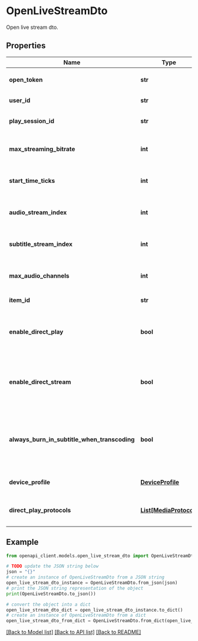 # OpenLiveStreamDto

Open live stream dto.

## Properties

Name | Type | Description | Notes
------------ | ------------- | ------------- | -------------
**open_token** | **str** | Gets or sets the open token. | [optional] 
**user_id** | **str** | Gets or sets the user id. | [optional] 
**play_session_id** | **str** | Gets or sets the play session id. | [optional] 
**max_streaming_bitrate** | **int** | Gets or sets the max streaming bitrate. | [optional] 
**start_time_ticks** | **int** | Gets or sets the start time in ticks. | [optional] 
**audio_stream_index** | **int** | Gets or sets the audio stream index. | [optional] 
**subtitle_stream_index** | **int** | Gets or sets the subtitle stream index. | [optional] 
**max_audio_channels** | **int** | Gets or sets the max audio channels. | [optional] 
**item_id** | **str** | Gets or sets the item id. | [optional] 
**enable_direct_play** | **bool** | Gets or sets a value indicating whether to enable direct play. | [optional] 
**enable_direct_stream** | **bool** | Gets or sets a value indicating whether to enable direct stream. | [optional] 
**always_burn_in_subtitle_when_transcoding** | **bool** | Gets or sets a value indicating whether always burn in subtitles when transcoding. | [optional] 
**device_profile** | [**DeviceProfile**](DeviceProfile.md) | Gets or sets the device profile. | [optional] 
**direct_play_protocols** | [**List[MediaProtocol]**](MediaProtocol.md) | Gets or sets the device play protocols. | [optional] 

## Example

```python
from openapi_client.models.open_live_stream_dto import OpenLiveStreamDto

# TODO update the JSON string below
json = "{}"
# create an instance of OpenLiveStreamDto from a JSON string
open_live_stream_dto_instance = OpenLiveStreamDto.from_json(json)
# print the JSON string representation of the object
print(OpenLiveStreamDto.to_json())

# convert the object into a dict
open_live_stream_dto_dict = open_live_stream_dto_instance.to_dict()
# create an instance of OpenLiveStreamDto from a dict
open_live_stream_dto_from_dict = OpenLiveStreamDto.from_dict(open_live_stream_dto_dict)
```
[[Back to Model list]](../README.md#documentation-for-models) [[Back to API list]](../README.md#documentation-for-api-endpoints) [[Back to README]](../README.md)


